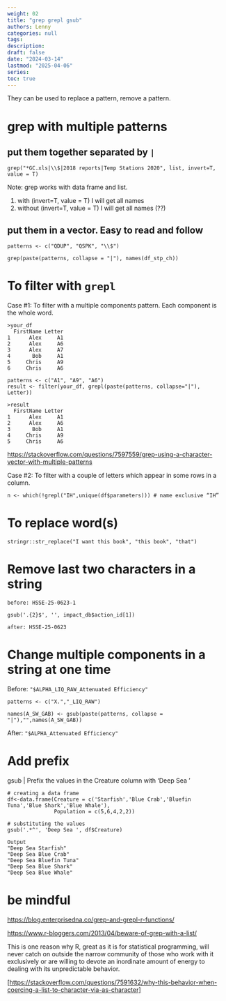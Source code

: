 ```yaml
---
weight: 02
title: "grep grepl gsub"
authors: Lenny
categories: null
tags: 
description: 
draft: false
date: "2024-03-14"
lastmod: "2025-04-06"
series:
toc: true
---
```



<!--more-->

They can be used to replace a pattern, remove a pattern.


# grep with multiple patterns

## put them together separated by `|`
```
grep("*GC.xls|\\$|2018 reports|Temp Stations 2020", list, invert=T, value = T)
```

Note: grep works with data frame and list.  

<ol>
<li>with (invert=T, value = T) I will get all names  </li>
<li>without (invert=T, value = T) I will get all names (??)</li>
</ol>


## put them in a vector.  Easy to read and follow

```
patterns <- c("QDUP", "QSPK", "\\$")
 
grep(paste(patterns, collapse = "|"), names(df_stp_ch))
```

# To filter with `grepl`

Case #1: To filter with a multiple components pattern.  Each component is the whole word.

```
>your_df  
  FirstName Letter  
1      Alex     A1  
2      Alex     A6  
3      Alex     A7  
4       Bob     A1  
5     Chris     A9  
6     Chris     A6  
```

```
patterns <- c("A1", "A9", "A6")
result <- filter(your_df, grepl(paste(patterns, collapse="|"), Letter))
```
```
>result  
  FirstName Letter  
1      Alex     A1  
2      Alex     A6  
3       Bob     A1  
4     Chris     A9  
5     Chris     A6
```

https://stackoverflow.com/questions/7597559/grep-using-a-character-vector-with-multiple-patterns


Case #2: To filter with a couple of letters which appear in some rows in a column.  

```
n <- which(!grepl("IH",unique(df$parameters))) # name exclusive “IH”
```


# To replace word(s) 

```
stringr::str_replace("I want this book", "this book", "that")
```


# Remove last two characters in a string

`before: HSSE-25-0623-1`
```
gsub('.{2}$', '', impact_db$action_id[1])
```

`after: HSSE-25-0623`


# Change multiple components in a string at one time

Before: `"$ALPHA_LIQ_RAW_Attenuated Efficiency"`

```
patterns <- c("X.","_LIQ_RAW")
 
names(A_SW_GAB) <- gsub(paste(patterns, collapse = "|"),"",names(A_SW_GAB))
``` 

After: `"$ALPHA_Attenuated Efficiency"`

# Add prefix 
gsub | Prefix the values in the Creature column with ‘Deep Sea ’

```
# creating a data frame
df<-data.frame(Creature = c('Starfish','Blue Crab','Bluefin Tuna','Blue Shark','Blue Whale'), 
               Population = c(5,6,4,2,2))
 
# substituting the values
gsub('.*^', 'Deep Sea ', df$Creature)
```

```
Output
"Deep Sea Starfish"
"Deep Sea Blue Crab"
"Deep Sea Bluefin Tuna"
"Deep Sea Blue Shark"
"Deep Sea Blue Whale"
```

# be mindful

https://blog.enterprisedna.co/grep-and-grepl-r-functions/

https://www.r-bloggers.com/2013/04/beware-of-grep-with-a-list/

This is one reason why R, great as it is for statistical programming, will never catch on outside the narrow community of those who work with it exclusively or are willing to devote an inordinate amount of energy to dealing with its unpredictable behavior.  

[https://stackoverflow.com/questions/7591632/why-this-behavior-when-coercing-a-list-to-character-via-as-character]



